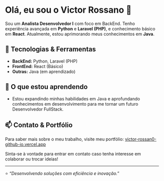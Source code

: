 # Olá, eu sou o Victor Rossano 👋

Sou um **Analista Desenvolvedor I** com foco em BackEnd. Tenho experiência avançada em **Python** e **Laravel (PHP)**, e conhecimento básico em **React**. Atualmente, estou aprimorando meus conhecimentos em **Java**.

## 🚀 Tecnologias & Ferramentas

- **BackEnd:** Python, Laravel (PHP)
- **FrontEnd:** React (Básico)
- **Outras:** Java (em aprendizado)

## 🌱 O que estou aprendendo

- Estou expandindo minhas habilidades em Java e aprofundando conhecimentos em desenvolvimento para me tornar um futuro Desenvolvedor FullStack.

## 📫 Contato & Portfólio

Para saber mais sobre o meu trabalho, visite meu portfólio: [victor-rossan0-github-io.vercel.app](https://victor-rossan0-github-io.vercel.app/)

Sinta-se à vontade para entrar em contato caso tenha interesse em colaborar ou trocar ideias!

---

⭐️ _“Desenvolvendo soluções com eficiência e inovação.”_
